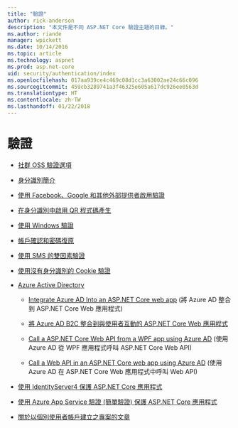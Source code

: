 ```yaml
---
title: "驗證"
author: rick-anderson
description: "本文件是不同 ASP.NET Core 驗證主題的目錄。"
ms.author: riande
manager: wpickett
ms.date: 10/14/2016
ms.topic: article
ms.technology: aspnet
ms.prod: asp.net-core
uid: security/authentication/index
ms.openlocfilehash: 017aa939ce4c469c08d1cc3a63002ae24c66c096
ms.sourcegitcommit: 459cb3289741a3f46325e605a617dc926ee0563d
ms.translationtype: HT
ms.contentlocale: zh-TW
ms.lasthandoff: 01/22/2018
---
```

# <a name="authentication"></a>驗證

* [社群 OSS 驗證選項](community.md)

* [身分識別簡介](identity.md)

* [使用 Facebook、Google 和其他外部提供者啟用驗證](social/index.md)

* [在身分識別中啟用 QR 程式碼產生](identity-enable-qrcodes.md)

* [使用 Windows 驗證](windowsauth.md)

* [帳戶確認和密碼復原](accconfirm.md)

* [使用 SMS 的雙因素驗證](2fa.md)

* [使用沒有身分識別的 Cookie 驗證](cookie.md)

* [Azure Active Directory](azure-active-directory/index.md)

  * [Integrate Azure AD Into an ASP.NET Core web app](https://azure.microsoft.com/documentation/samples/active-directory-dotnet-webapp-openidconnect-aspnetcore/) (將 Azure AD 整合到 ASP.NET Core Web 應用程式)

  * [將 Azure AD B2C 整合到與使用者互動的 ASP.NET Core Web 應用程式](azure-ad-b2c.md)

  * [Call a ASP.NET Core Web API from a WPF app using Azure AD](https://azure.microsoft.com/documentation/samples/active-directory-dotnet-native-aspnetcore/) (使用 Azure AD 從 WPF 應用程式呼叫 ASP.NET Core Web API)

  * [Call a Web API in an ASP.NET Core web app using Azure AD](https://azure.microsoft.com/documentation/samples/active-directory-dotnet-webapp-webapi-openidconnect-aspnetcore/) (使用 Azure AD 在 ASP.NET Core Web 應用程式中呼叫 Web API)

* [使用 IdentityServer4 保護 ASP.NET Core 應用程式](http://docs.identityserver.io/en/release/)

* [使用 Azure App Service 驗證 (簡單驗證) 保護 ASP.NET Core 應用程式](https://docs.microsoft.com/azure/app-service/app-service-authentication-overview)

* [關於以個別使用者帳戶建立之專案的文章](xref:security/authentication/individual)
